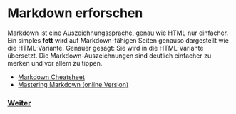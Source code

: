 # Markdown erforschen

Markdown ist eine Auszeichnungssprache, genau wie HTML nur einfacher. Ein simples **fett** wird auf Markdown-fähigen Seiten genauso dargestellt wie die HTML-Variante. Genauer gesagt: Sie wird in die HTML-Variante übersetzt. Die Markdown-Auszeichnungen sind deutlich einfacher zu merken und vor allem zu tippen.

-   [Markdown Cheatsheet](https://guides.github.com/pdfs/markdown-cheatsheet-online.pdf)
-   [Mastering Markdown (online Version)](https://guides.github.com/features/mastering-markdown/)


### [Weiter](tipps.md)
